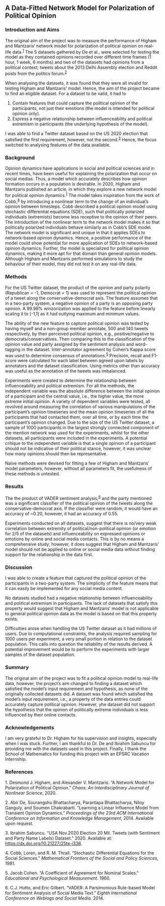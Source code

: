 ## A Data-Fitted Network Model for Polarization of Political Opinion


### Introduction and Aims

The original aim of the project was to measure the performance of Higham and Mantzaris’ network model for polarization of political opinion on real-life data.<sup>[1](#1)</sup> The 5 datasets gathered by De et al., were selected for testing the model as they contained opinions recorded over different time frames (1 hour, 1 week, 6 months) and two of the datasets had opinions from a political context; tweets about the 2013 Delhi Assembly election and Reddit posts from the politics forum.<sup>[2](#2)</sup>

When analysing the datasets, it was found that they were all invalid for testing Higham and Mantzaris’ model. Hence, the aim of the project became to find an eligible dataset. For a dataset to be valid, it had to 

1.	Contain features that could capture the political opinion of the participants, not just their emotions (the model is intended for political opinion only).
2.	Express a negative relationship between influenceability and political extremism in participants (the underlying hypothesis of the model).

I was able to find a Twitter dataset based on the US 2020 election that satisfied the first requirement, however, not the second.<sup>[3](#3)</sup> Hence, the focus switched to analysing features of the data available.


### Background
Opinion dynamics have applications in social and political sciences and in recent times, have been useful for explaining the polarization that occur on social medias. Thus, a model which accurately describes how opinion formation occurs in a population is desirable. In 2020, Higham and Mantzaris published an article, in which they explore a new network model for political opinion dynamics.<sup>[1](#1)</sup> The model takes inspiration from the work of Cobb,<sup>[4](#4)</sup> by introducing a nonlinear term to the change of an individual’s opinion between timesteps. Cobb described a political opinion model using stochastic differential equations (SDE), such that politically polarized individuals (extremists) become less receptive to the opinion of their peers. The introduction of the nonlinear term to the network model makes it so that politically polarized individuals behave similarly as in Cobb’s SDE model. The network model is significant and unique in that it applies SDEs to network-based opinion dynamics. Hence, a positive performance of the model could show potential for more application of SDEs to network-based opinion dynamics. Further, the model is specialized for political opinion dynamics, making it more apt for that domain than general opinion models. Although Higham and Mantzaris performed simulations to study the behaviour of their model, they did not test it on any real-life data.

### Methods

For the US Twitter dataset, the product of the opinion and party polarity (Republican = -1, Democrat = 1) was used to represent the political opinion of a tweet along the conservative-democrat axis. The feature assumes that in a two-party system, a negative opinion of a party is an opposing party opinion. A 99.98% winzorization was applied to the feature before linearly scaling it to [-1,1] as it had outlying maximum and minimum values.

The ability of the new feature to capture political opinion was tested by having myself and a non-group member annotate, 500 and 140 tweets respectively, by their perceived political opinion, e.g., positive/negative to democrats/conservatives. Then comparing this to the classification of the opinion value and party assigned by the sentiment analysis and word-tagging in the dataset. Inter-annotator agreement by Cohen’s Kappa score was used to determine consensus of annotations.<sup>[5](#5)</sup> Precision, recall and F1-score were calculated for each label between agreed upon labels by annotators and the dataset classification. Using metrics other than accuracy was useful as the annotation of the tweets was imbalanced. 

Experiments were created to determine the relationship between influenceability and political extremism. For all the methods, the independent variable was the absolute difference between the initial opinion of a participant and the central value, i.e., the higher value, the more extreme initial opinion. A variety of dependent variables were tested, all revolved around measuring the correlation of various manipulations of the participant’s opinion timeseries and the mean opinion timeseries of all the participants that had contacted them, over all time, or by each time the participant’s opinion changed. Due to the size of the US Twitter dataset, a sample of 1000 participants in the largest strongly connected component of the mention network was used for the experiments, whilst for the other datasets, all participants were included in the experiments. A potential critique to the independent variable is that a single opinion of a participant should not be indicative of their political stance, however, it was unclear how many opinions should then be representative.

Naïve methods were devised for fitting a few of Higham and Mantzaris’ model parameters, however, without all parameters fit, the usefulness of these methods is untested.

### Results

The the product of VADER sentiment analysis,<sup>[6](#6)</sup> and the party mentioned was a significant classifier of the political opinion of the tweets along the conservative-democrat axis. If the classifier were random, it would have an accuracy of ~0.20, however, it had an accuracy of 0.55.

Experiments conducted on all datasets, suggest that there is no/very weak correlation between extremity of political/non-political opinion (or emotion for 2/5 of the datasets) and influenceability on expressed opinions or emotions by online and social media contacts. This is by no means a comprehensive study; however, it does suggest that Higham and Mantzaris’ model should not be applied to online or social media data without finding support for the relationship in the data first.

### Discussion

I was able to create a feature that captured the political opinion of the participants in a two-party system. The simplicity of the feature means that it can easily be implemented for any social media content. 

No datasets studied had a negative relationship between influenceability and political extremism in participants. The lack of datasets that satisfy this property would suggest that Higham and Mantzaris’ model is not applicable to general political opinion data as the model is based on that this property exists.

Difficulties arose when handling the US Twitter dataset as it had millions of users. Due to computational constraints, the analysis required sampling for 1000 users per experiment, a very small portion in relation to the dataset population. This calls into question the reliability of the results derived. A potential improvement would be to perform the experiments with larger samples of the dataset population.

### Summary 

The original aim of the project was to fit a political opinion model to real-life data, however, the project’s aim changed to finding a dataset which satisfied the model’s input requirement and hypothesis, as none of the originally collected datasets did. A dataset was found which satisfied the model’s input requirement, i.e., a property of the data entries could accurately capture political opinion. However, yhe dataset did not support the hypothesis that the opinion of politically extreme individuals is less influenced by their online contacts.

### Acknowledgements

I am very grateful to Dr. Higham for his supervision and insights, especially when I was stuck. Further, I am thankful to Dr. De and Ibrahim Sabuncu for providing me with the datasets used in this project. Finally, I thank the School of Mathematics for funding this project with an EPSRC Vacation Internship.

### References

<a id="1">1</a>. Desmond J. Higham, and Alexander V. Mantzaris. “A Network Model for Polarization of Political Opinion.” *Chaos: An Interdisciplinary Journal of Nonlinear Science*, 2020.

<a id="2">2</a>. Abir De, Sourangshu Bhattacharya, Parantapa Bhattacharya, Niloy Ganguly, and Soumen Chakrabarti. “Learning a Linear Influence Model from Transient Opinion Dynamics.” *Proceedings of the 23rd ACM International Conference on Information and Knowledge Management*, 2014. Available upon request.

<a id="3">3</a>. Ibrahim Sabuncu. “USA Nov.2020 Election 20 Mil. Tweets (with Sentiment and Party Name Labels) Dataset.” 2020. Available at: https://dx.doi.org/10.21227/25te-j338.

<a id="4">4</a>. Cobb, Loren, and R. M. Thrall. “Stochastic Differential Equations for the Social Sciences.” *Mathematical Frontiers of the Social and Policy Sciences*, 1981. 

<a id="5">5</a>. Jacob Cohen. “A Coefficient of Agreement for Nominal Scales." *Educational and Psychological Measurement*. 1960.

<a id="6">6</a>. C.J. Hutto, and Eric Gilbert. “VADER: A Parsimonious Rule-based Model for Sentiment Analysis of Social Media Text.” *Eighth International Conference on Weblogs and Social Media*. 2014.



